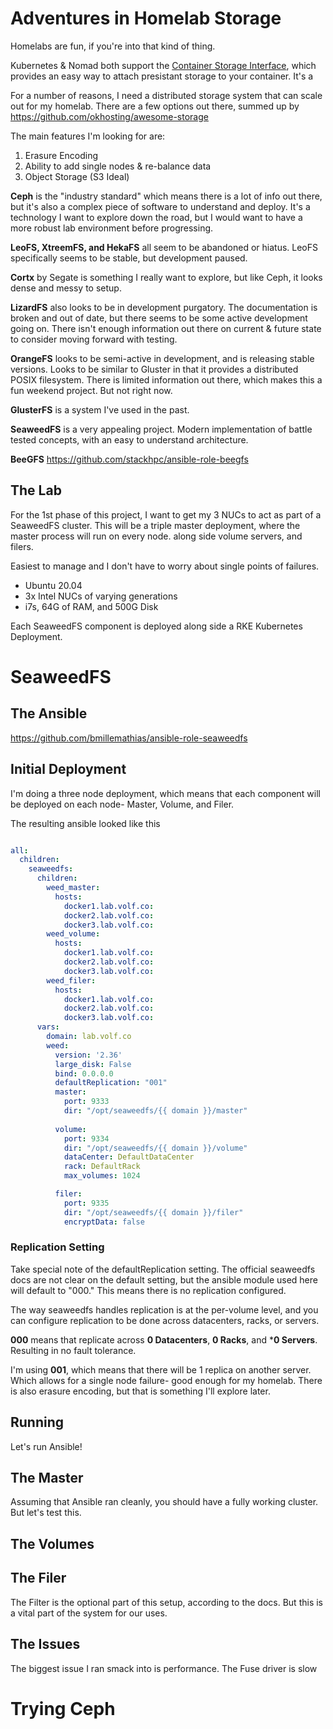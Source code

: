 # Adventures in Homelab Storage

Homelabs are fun, if you're into that kind of thing. 

Kubernetes & Nomad both support the [Container Storage Interface](https://github.com/container-storage-interface/spec), which provides an easy way to attach presistant storage to your container. It's a 

For a number of reasons, I need a distributed storage system that can scale out for my homelab. There are a few options out there, summed up by https://github.com/okhosting/awesome-storage

The main features I'm looking for are:
1. Erasure Encoding
2. Ability to add single nodes & re-balance data
3. Object Storage (S3 Ideal)

**Ceph** is the "industry standard" which means there is a lot of info out there, but it's also a complex piece of software to understand and deploy. It's a technology I want to explore down the road, but I would want to have a more robust lab environment before progressing.

**LeoFS, XtreemFS, and HekaFS** all seem to be abandoned or hiatus. LeoFS specifically seems to be stable, but development paused. 

**Cortx** by Segate is something I really want to explore, but like Ceph, it looks dense and messy to setup. 
 
**LizardFS** also looks to be in development purgatory. The documentation is broken and out of date, but there seems to be some active development going on. There isn't enough information out there on current & future state to consider moving forward with testing.

**OrangeFS** looks to be semi-active in development, and is releasing stable versions. Looks to be similar to Gluster in that it provides a distributed POSIX filesystem. There is limited information out there, which makes this a fun weekend project. But not right now. 

**GlusterFS** is a system I've used in the past. 

**SeaweedFS** is a very appealing project. Modern implementation of battle tested concepts, with an easy to understand architecture.

**BeeGFS** https://github.com/stackhpc/ansible-role-beegfs

## The Lab
For the 1st phase of this project, I want to get my 3 NUCs to act as part of a SeaweedFS cluster. This will be a triple master deployment, where the master process will run on every node. along side volume servers, and filers. 

Easiest to manage and I don't have to worry about single points of failures. 

- Ubuntu 20.04
- 3x Intel NUCs of varying generations
- i7s, 64G of RAM, and 500G Disk

Each SeaweedFS component is deployed along side a RKE Kubernetes Deployment. 

# SeaweedFS
## The Ansible
https://github.com/bmillemathias/ansible-role-seaweedfs

## Initial Deployment 

I'm doing a three node deployment, which means that each component will be deployed on each node- Master, Volume, and Filer. 

The resulting ansible looked like this 

```yaml

all:
  children:
    seaweedfs:
      children:
        weed_master:
          hosts:
            docker1.lab.volf.co:
            docker2.lab.volf.co:
            docker3.lab.volf.co:
        weed_volume:
          hosts:
            docker1.lab.volf.co:
            docker2.lab.volf.co:
            docker3.lab.volf.co:
        weed_filer:
          hosts:
            docker1.lab.volf.co:
            docker2.lab.volf.co:
            docker3.lab.volf.co:      
      vars:
        domain: lab.volf.co
        weed:
          version: '2.36'
          large_disk: False
          bind: 0.0.0.0
          defaultReplication: "001"
          master:
            port: 9333
            dir: "/opt/seaweedfs/{{ domain }}/master"
        
          volume:
            port: 9334
            dir: "/opt/seaweedfs/{{ domain }}/volume"
            dataCenter: DefaultDataCenter
            rack: DefaultRack
            max_volumes: 1024

          filer:
            port: 9335
            dir: "/opt/seaweedfs/{{ domain }}/filer"
            encryptData: false

```

### Replication Setting
Take special note of the defaultReplication setting. The official seaweedfs docs are not clear on the default setting, but the ansible module used here will default to "000." This means there is no replication configured. 

The way seaweedfs handles replication is at the per-volume level, and you can configure replication to be done across datacenters, racks, or servers. 

**000** means that replicate across **0 Datacenters**, **0 Racks**, and ***0 Servers**. Resulting in no fault tolerance. 

I'm using **001**, which means that there will be 1 replica on another server. Which allows for a single node failure- good enough for my homelab. There is also erasure encoding, but that is something I'll explore later.

## Running 
Let's run Ansible!

## The Master
Assuming that Ansible ran cleanly, you should have a fully working cluster. But let's test this. 

## The Volumes

## The Filer
The Filter is the optional part of this setup, according to the docs. But this is a vital part of the system for our uses. 

## The Issues
The biggest issue I ran smack into is performance. The Fuse driver is slow

# Trying Ceph